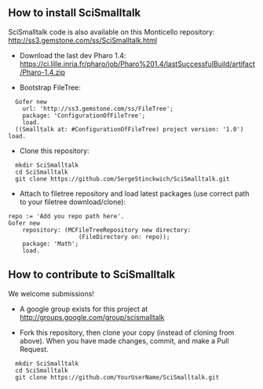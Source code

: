 ## How to install SciSmalltalk

SciSmalltalk code is also available on this Monticello repository: http://ss3.gemstone.com/ss/SciSmalltalk.html

* Download the last dev Pharo 1.4: https://ci.lille.inria.fr/pharo/job/Pharo%201.4/lastSuccessfulBuild/artifact/Pharo-1.4.zip

* Bootstrap FileTree:

```Smalltalk
  Gofer new
    url: 'http://ss3.gemstone.com/ss/FileTree';
    package: 'ConfigurationOfFileTree';
    load.
  ((Smalltalk at: #ConfigurationOfFileTree) project version: '1.0') load.
```

* Clone this repository:

```shell
  mkdir SciSmalltalk
  cd SciSmalltalk
  git clone https://github.com/SergeStinckwich/SciSmalltalk.git
```

* Attach to filetree repository and load latest packages (use correct path to your filetree download/clone):

```Smalltalk
repo := 'Add you repo path here'.
Gofer new
    repository: (MCFileTreeRepository new directory: 
                    (FileDirectory on: repo));
    package: 'Math';
    load.
```
## How to contribute to SciSmalltalk

We welcome submissions!

* A google group exists for this project at http://groups.google.com/group/scismalltalk

* Fork this repository, then clone your copy (instead of cloning from above). When you have made changes, commit, and make a Pull Request.
```shell
  mkdir SciSmalltalk
  cd SciSmalltalk
  git clone https://github.com/YourUserName/SciSmalltalk.git
```